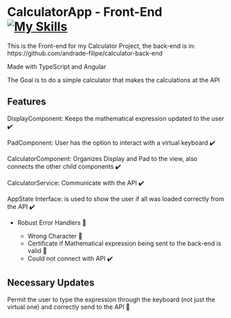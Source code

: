 # CalculatorApp - Front-End [![My Skills](https://skillicons.dev/icons?i=typescript,angular,html,css)](https://skillicons.dev)
<p>This is the Front-end for my Calculator Project, the back-end is in: https://github.com/andrade-filipe/calculator-back-end</p>
<p>Made with TypeScript and Angular</p>
<p>The Goal is to do a simple calculator that makes the calculations at the API</p>

## Features
<p>DisplayComponent: Keeps the mathematical expression updated to the user ✔️</p>
<p>PadComponent: User has the option to interact with a virtual keyboard ✔️</p>
<p>CalculatorComponent: Organizes Display and Pad to the view, also connects the other child components ✔️</p>
<p>CalculatorService: Communicate with the API ✔️</p>
<p>AppState Interface: is used to show the user if all was loaded correctly from the API ✔️</p>
<ul>
    <li>Robust Error Handlers 🔴</li>
    <ul>
    <li>Wrong Character 🔴</li>
    <li>Certificate if Mathematical expression being sent to the back-end is valid 🔴</li>
    <li>Could not connect with API ✔️</li>
    </ul>
</ul>

## Necessary Updates

<p>Permit the user to type the expression through the keyboard (not just the virtual one) and correctly send to the API 🔴</p>
